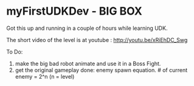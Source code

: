 myFirstUDKDev - BIG BOX
=======================

Got this up and running in a couple of hours while learning UDK.

The short video of the level is at youtube : http://youtu.be/xRiEhDC_Swg

To Do: 

1. make the big bad robot animate and use it in a Boss Fight.
2. get the original gameplay done: enemy spawn equation. # of current enemy = 2^n (n = level)
